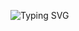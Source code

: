 ![Typing SVG](https://readme-typing-svg.demolab.com?size=30&duration=5000&color=FF69B4&lines=Hi,+I'm+Jana+alazzeh!;Flutter-UI%2FUX+Designer;&+ASP.Net+Developer
)

<!--
**Jana-alazzeh/Jana-alazzeh** is a ✨ _special_ ✨ repository because its `README.md` (this file) appears on your GitHub profile.

Here are some ideas to get you started:

- 🔭 I’m currently working on ...
- 🌱 I’m currently learning ...
- 👯 I’m looking to collaborate on ...
- 🤔 I’m looking for help with ...
- 💬 Ask me about ...
- 📫 How to reach me: ...
- 😄 Pronouns: ...
- ⚡ Fun fact: ...
-->
